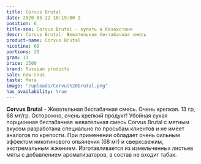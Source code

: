 ```yaml
---
title: Corvus Brutal
date: 2020-05-22 10:19:00 Z
position: 6
title-seo: Corvus Brutal - купить в Казахстане
descr: Corvus Brutal- Жевательная бестабачная смесь
product-name: Corvus Brutal
nicotine: 68
portions: 20
gram: 13
price: 2500
brand: Russian products
sale: new-snus
taste: Мята
image: "/uploads/Corvus%20brutal.png"
has_availability: true
---
```


**Corvus Brutal** - Жевательная бестабачная смесь. 
Очень крепкая. 13 гр, 68 мг/гр. 
Осторожно, очень крепкий продукт! 
Убойная сухая порционная бестабачная жевательная смесь Corvus Brutal с мятным вкусом разработана специально по просьбам клиентов и не имеет аналогов по крепости.
 При применении обладает очень сильным эффектом никотинового опьянения (68 мг) и сверхсвежим, экстремальным жжением. Изготавливается из измельченных листьев мяты с добавлением ароматизаторов, в состав не входит табак.
